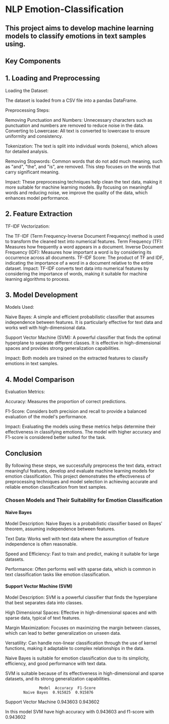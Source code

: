 # NLP Emotion-Classification

## This project aims to develop machine learning models to classify emotions in text samples using.

## Key Components

## 1. Loading and Preprocessing
   
Loading the Dataset:

The dataset is loaded from a CSV file into a pandas DataFrame.

Preprocessing Steps:

Removing Punctuation and Numbers: Unnecessary characters such as punctuation and numbers are removed to reduce noise in the data.
Converting to Lowercase: All text is converted to lowercase to ensure uniformity and consistency.

Tokenization: The text is split into individual words (tokens), which allows for detailed analysis.

Removing Stopwords: Common words that do not add much meaning, such as "and", "the", and "is", are removed. This step focuses on the words that carry significant meaning.

Impact: These preprocessing techniques help clean the text data, making it more suitable for machine learning models. By focusing on meaningful words and reducing noise, we improve the quality of the data, which enhances model performance.

## 2. Feature Extraction
   
TF-IDF Vectorization:

The TF-IDF (Term Frequency-Inverse Document Frequency) method is used to transform the cleaned text into numerical features.
Term Frequency (TF): Measures how frequently a word appears in a document.
Inverse Document Frequency (IDF): Measures how important a word is by considering its occurrence across all documents.
TF-IDF Score: The product of TF and IDF, indicating the importance of a word in a document relative to the entire dataset.
Impact: TF-IDF converts text data into numerical features by considering the importance of words, making it suitable for machine learning algorithms to process.

## 3. Model Development

Models Used:

Naive Bayes: A simple and efficient probabilistic classifier that assumes independence between features. It is particularly effective for text data and works well with high-dimensional data.

Support Vector Machine (SVM): A powerful classifier that finds the optimal hyperplane to separate different classes. It is effective in high-dimensional spaces and provides strong generalization capabilities.

Impact: Both models are trained on the extracted features to classify emotions in text samples.

## 4. Model Comparison

Evaluation Metrics:

Accuracy: Measures the proportion of correct predictions.

F1-Score: Considers both precision and recall to provide a balanced evaluation of the model's performance.

Impact: Evaluating the models using these metrics helps determine their effectiveness in classifying emotions. The model with higher accuracy and F1-score is considered better suited for the task.

## Conclusion

By following these steps, we successfully preprocess the text data, extract meaningful features, develop and evaluate machine learning models for emotion classification. This project demonstrates the effectiveness of preprocessing techniques and model selection in achieving accurate and reliable emotion classification from text samples.

### Chosen Models and Their Suitability for Emotion Classification

#### Naive Bayes

Model Description: Naive Bayes is a probabilistic classifier based on Bayes' theorem, assuming independence between features.

Text Data: Works well with text data where the assumption of feature independence is often reasonable.

Speed and Efficiency: Fast to train and predict, making it suitable for large datasets.

Performance: Often performs well with sparse data, which is common in text classification tasks like emotion classification.

#### Support Vector Machine (SVM)

Model Description: SVM is a powerful classifier that finds the hyperplane that best separates data into classes.

High Dimensional Spaces: Effective in high-dimensional spaces and with sparse data, typical of text features.

Margin Maximization: Focuses on maximizing the margin between classes, which can lead to better generalization on unseen data.

Versatility: Can handle non-linear classification through the use of kernel functions, making it adaptable to complex relationships in the data.

Naive Bayes is suitable for emotion classification due to its simplicity, efficiency, and good performance with text data.

SVM is suitable because of its effectiveness in high-dimensional and sparse datasets, and its strong generalization capabilities.

                   Model  Accuracy  F1-Score
            Naive Bayes  0.915825  0.915876
 Support Vector Machine  0.943603  0.943602

In this model SVM have high accuracy  with 0.943603  and f1-score  with 0.943602


